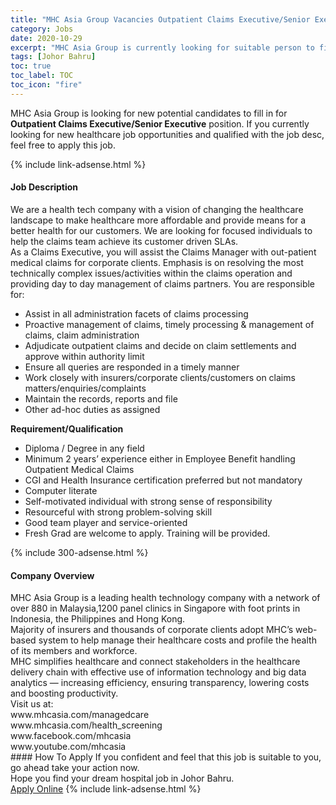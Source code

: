 ```yaml
---
title: "MHC Asia Group Vacancies Outpatient Claims Executive/Senior Executive" 
category: Jobs 
date: 2020-10-29 
excerpt: "MHC Asia Group is currently looking for suitable person to fill in the Outpatient Claims Executive/Senior Executive which positioned at Johor Bahru" 
tags: [Johor Bahru] 
toc: true 
toc_label: TOC 
toc_icon: "fire" 
--- 
```


<p>MHC Asia Group is looking for new potential candidates to fill in for <b>Outpatient Claims Executive/Senior Executive</b> position. If you currently looking for new healthcare job opportunities and qualified with the job desc, feel free to apply this job.
</p>{% include link-adsense.html %} 
<div><div><h4>Job Description</h4></div><div><div><span><div><div>We are a health tech company with a vision of changing the healthcare landscape to make healthcare more affordable and provide means for a better health for our customers. We are looking for focused individuals to help the claims team achieve its customer driven SLAs.</div><div>As a Claims Executive, you will assist the Claims Manager with out-patient medical claims for corporate clients. Emphasis is on resolving the most technically complex issues/activities within the claims operation and providing day to day management of claims partners. You are responsible for:</div><ul><li>Assist in all administration facets of claims processing</li><li>Proactive management of claims, timely processing &amp; management of claims, claim administration</li><li>Adjudicate outpatient claims and decide on claim settlements and approve within authority limit</li><li>Ensure all queries are responded in a timely manner</li><li>Work closely with insurers/corporate clients/customers on claims matters/enquiries/complaints</li><li>Maintain the records, reports and file</li><li>Other ad-hoc duties as assigned</li></ul><div><strong>Requirement/Qualification</strong></div><ul><li>Diploma / Degree in any field</li><li>Minimum 2 years&#8217; experience either in Employee Benefit handling Outpatient Medical Claims</li><li>CGI and Health Insurance certification preferred but not mandatory</li><li>Computer literate</li><li>Self-motivated individual with strong sense of responsibility</li><li>Resourceful with strong problem-solving skill</li><li>Good team player and service-oriented</li><li>Fresh Grad are welcome to apply. Training will be provided.</li></ul></div></span></div></div></div> 
{% include 300-adsense.html %} 
<div><div><h4>Company Overview</h4></div><div><div><span><div><div>MHC Asia Group is a leading health technology company with a network of over 880 in Malaysia,1200 panel clinics in Singapore with foot prints in Indonesia, the Philippines and Hong Kong.</div>
<div>Majority of insurers and thousands of corporate clients adopt MHC&#8217;s web-based system to help manage their healthcare costs and profile the health of its members and workforce.</div>
<div>MHC simplifies healthcare and connect stakeholders in the healthcare delivery chain with effective use of information technology and big data analytics &#8212; increasing efficiency, ensuring transparency, lowering costs and boosting productivity.</div>
<div>Visit us at:</div>
<div>www.mhcasia.com/managedcare</div>
<div>www.mhcasia.com/health_screening</div>
<div>www.facebook.com/mhcasia</div>
<div>www.youtube.com/mhcasia</div></div></span></div></div></div> 
#### How To Apply 
If you confident and feel that this job is suitable to you, go ahead take your action now. <br/> 
Hope you find your dream hospital job in Johor Bahru. <br/> 
<a href="https://www.jobstreet.com.my/en/job/outpatient-claims-executive-senior-executive-4414035?jobId=jobstreet-my-job-4414035&sectionRank=11&token=0~2f9b6934-fd8f-48eb-bd4c-ce30d5eae30a&fr=SRP%20View%20In%20New%20Ta" class="btn btn--warning" target="_blank" rel="nofollow noopenner">Apply Online</a> 
{% include link-adsense.html %} 